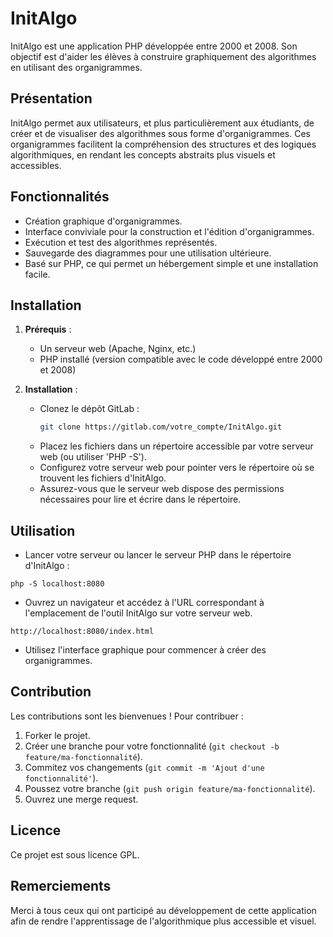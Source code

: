 # InitAlgo

InitAlgo est une application PHP développée entre 2000 et 2008. Son objectif est d'aider les élèves à construire graphiquement des algorithmes en utilisant des organigrammes.

## Présentation

InitAlgo permet aux utilisateurs, et plus particulièrement aux étudiants, de créer et de visualiser des algorithmes sous forme d'organigrammes. Ces organigrammes facilitent la compréhension des structures et des logiques algorithmiques, en rendant les concepts abstraits plus visuels et accessibles.

## Fonctionnalités

- Création graphique d'organigrammes.
- Interface conviviale pour la construction et l'édition d'organigrammes.
- Exécution et test des algorithmes représentés.
- Sauvegarde des diagrammes pour une utilisation ultérieure.
- Basé sur PHP, ce qui permet un hébergement simple et une installation facile.

## Installation

1. **Prérequis** :
   - Un serveur web (Apache, Nginx, etc.)
   - PHP installé (version compatible avec le code développé entre 2000 et 2008)

2. **Installation** :
   - Clonez le dépôt GitLab :
     ```bash
     git clone https://gitlab.com/votre_compte/InitAlgo.git
     ```
   - Placez les fichiers dans un répertoire accessible par votre serveur web (ou utiliser 'PHP -S').
   - Configurez votre serveur web pour pointer vers le répertoire où se trouvent les fichiers d'InitAlgo.
   - Assurez-vous que le serveur web dispose des permissions nécessaires pour lire et écrire dans le répertoire.

## Utilisation

- Lancer votre serveur ou lancer le serveur PHP dans le répertoire d'InitAlgo :
```script
php -S localhost:8080
```
- Ouvrez un navigateur et accédez à l'URL correspondant à l'emplacement de l'outil InitAlgo sur votre serveur web.
```
http://localhost:8080/index.html
```
- Utilisez l'interface graphique pour commencer à créer des organigrammes.

## Contribution

Les contributions sont les bienvenues ! Pour contribuer :

1. Forker le projet.
2. Créer une branche pour votre fonctionnalité (`git checkout -b feature/ma-fonctionnalité`).
3. Commitez vos changements (`git commit -m 'Ajout d'une fonctionnalité'`).
4. Poussez votre branche (`git push origin feature/ma-fonctionnalité`).
5. Ouvrez une merge request.

## Licence

Ce projet est sous licence GPL. 

## Remerciements

Merci à tous ceux qui ont participé au développement de cette application afin de rendre l'apprentissage de l'algorithmique plus accessible et visuel.